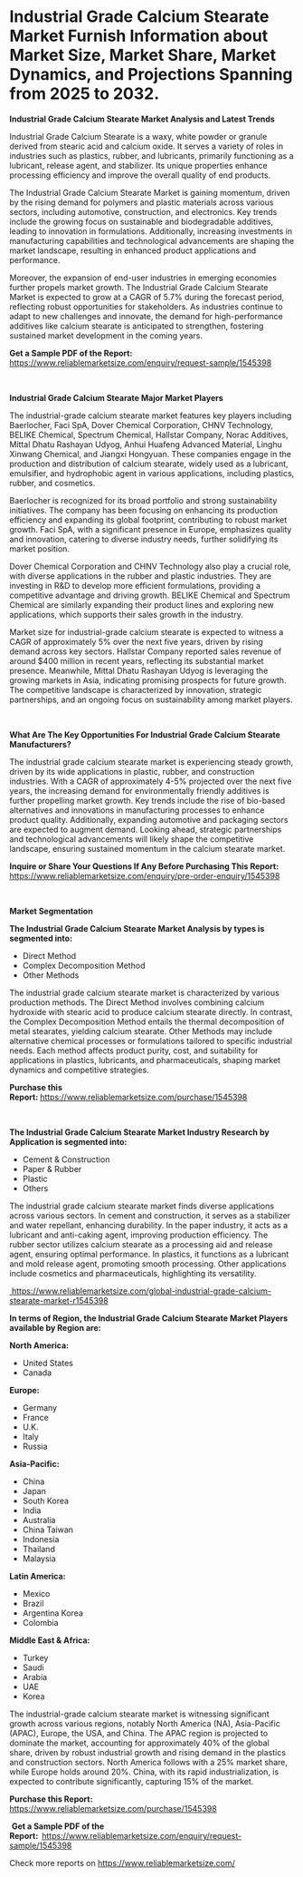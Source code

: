 <p><h1>Industrial Grade Calcium Stearate Market Furnish Information about Market Size, Market Share, Market Dynamics, and Projections Spanning from 2025 to 2032.</h1></p><p><strong>Industrial Grade Calcium Stearate Market Analysis and Latest Trends</strong></p>
<p><p>Industrial Grade Calcium Stearate is a waxy, white powder or granule derived from stearic acid and calcium oxide. It serves a variety of roles in industries such as plastics, rubber, and lubricants, primarily functioning as a lubricant, release agent, and stabilizer. Its unique properties enhance processing efficiency and improve the overall quality of end products.</p><p>The Industrial Grade Calcium Stearate Market is gaining momentum, driven by the rising demand for polymers and plastic materials across various sectors, including automotive, construction, and electronics. Key trends include the growing focus on sustainable and biodegradable additives, leading to innovation in formulations. Additionally, increasing investments in manufacturing capabilities and technological advancements are shaping the market landscape, resulting in enhanced product applications and performance.</p><p>Moreover, the expansion of end-user industries in emerging economies further propels market growth. The Industrial Grade Calcium Stearate Market is expected to grow at a CAGR of 5.7% during the forecast period, reflecting robust opportunities for stakeholders. As industries continue to adapt to new challenges and innovate, the demand for high-performance additives like calcium stearate is anticipated to strengthen, fostering sustained market development in the coming years.</p></p>
<p><strong>Get a Sample PDF of the Report:&nbsp;</strong> <a href="https://www.reliablemarketsize.com/enquiry/request-sample/1545398?utm_campaign=2759&utm_medium=2&utm_source=Github&utm_content=ia&utm_term=02042025&utm_id=industrial-grade-calcium-stearate">https://www.reliablemarketsize.com/enquiry/request-sample/1545398</a></p>
<p>&nbsp;</p>
<p><strong>Industrial Grade Calcium Stearate Major Market Players</strong></p>
<p><p>The industrial-grade calcium stearate market features key players including Baerlocher, Faci SpA, Dover Chemical Corporation, CHNV Technology, BELIKE Chemical, Spectrum Chemical, Hallstar Company, Norac Additives, Mittal Dhatu Rashayan Udyog, Anhui Huafeng Advanced Material, Linghu Xinwang Chemical, and Jiangxi Hongyuan. These companies engage in the production and distribution of calcium stearate, widely used as a lubricant, emulsifier, and hydrophobic agent in various applications, including plastics, rubber, and cosmetics.</p><p>Baerlocher is recognized for its broad portfolio and strong sustainability initiatives. The company has been focusing on enhancing its production efficiency and expanding its global footprint, contributing to robust market growth. Faci SpA, with a significant presence in Europe, emphasizes quality and innovation, catering to diverse industry needs, further solidifying its market position.</p><p>Dover Chemical Corporation and CHNV Technology also play a crucial role, with diverse applications in the rubber and plastic industries. They are investing in R&D to develop more efficient formulations, providing a competitive advantage and driving growth. BELIKE Chemical and Spectrum Chemical are similarly expanding their product lines and exploring new applications, which supports their sales growth in the industry.</p><p>Market size for industrial-grade calcium stearate is expected to witness a CAGR of approximately 5% over the next five years, driven by rising demand across key sectors. Hallstar Company reported sales revenue of around $400 million in recent years, reflecting its substantial market presence. Meanwhile, Mittal Dhatu Rashayan Udyog is leveraging the growing markets in Asia, indicating promising prospects for future growth. The competitive landscape is characterized by innovation, strategic partnerships, and an ongoing focus on sustainability among market players.</p></p>
<p>&nbsp;</p>
<p><strong>What Are The Key Opportunities For Industrial Grade Calcium Stearate Manufacturers?</strong></p>
<p><p>The industrial grade calcium stearate market is experiencing steady growth, driven by its wide applications in plastic, rubber, and construction industries. With a CAGR of approximately 4-5% projected over the next five years, the increasing demand for environmentally friendly additives is further propelling market growth. Key trends include the rise of bio-based alternatives and innovations in manufacturing processes to enhance product quality. Additionally, expanding automotive and packaging sectors are expected to augment demand. Looking ahead, strategic partnerships and technological advancements will likely shape the competitive landscape, ensuring sustained momentum in the calcium stearate market.</p></p>
<p><strong>Inquire or Share Your Questions If Any Before Purchasing This Report:</strong> <a href="https://www.reliablemarketsize.com/enquiry/pre-order-enquiry/1545398?utm_campaign=2759&utm_medium=2&utm_source=Github&utm_content=ia&utm_term=02042025&utm_id=industrial-grade-calcium-stearate">https://www.reliablemarketsize.com/enquiry/pre-order-enquiry/1545398</a></p>
<p>&nbsp;</p>
<p><strong>Market Segmentation</strong></p>
<p><strong>The Industrial Grade Calcium Stearate Market Analysis by types is segmented into:</strong></p>
<p><ul><li>Direct Method</li><li>Complex Decomposition Method</li><li>Other Methods</li></ul></p>
<p><p>The industrial grade calcium stearate market is characterized by various production methods. The Direct Method involves combining calcium hydroxide with stearic acid to produce calcium stearate directly. In contrast, the Complex Decomposition Method entails the thermal decomposition of metal stearates, yielding calcium stearate. Other Methods may include alternative chemical processes or formulations tailored to specific industrial needs. Each method affects product purity, cost, and suitability for applications in plastics, lubricants, and pharmaceuticals, shaping market dynamics and competitive strategies.</p></p>
<p><strong>Purchase this Report:&nbsp;</strong><a href="https://www.reliablemarketsize.com/purchase/1545398?utm_campaign=2759&utm_medium=2&utm_source=Github&utm_content=ia&utm_term=02042025&utm_id=industrial-grade-calcium-stearate">https://www.reliablemarketsize.com/purchase/1545398</a></p>
<p>&nbsp;</p>
<p><strong>The Industrial Grade Calcium Stearate Market Industry Research by Application is segmented into:</strong></p>
<p><ul><li>Cement & Construction</li><li>Paper & Rubber</li><li>Plastic</li><li>Others</li></ul></p>
<p><p>The industrial grade calcium stearate market finds diverse applications across various sectors. In cement and construction, it serves as a stabilizer and water repellant, enhancing durability. In the paper industry, it acts as a lubricant and anti-caking agent, improving production efficiency. The rubber sector utilizes calcium stearate as a processing aid and release agent, ensuring optimal performance. In plastics, it functions as a lubricant and mold release agent, promoting smooth processing. Other applications include cosmetics and pharmaceuticals, highlighting its versatility.</p></p>
<p><a href="https://www.reliablemarketsize.com/global-industrial-grade-calcium-stearate-market-r1545398?utm_campaign=2759&utm_medium=2&utm_source=Github&utm_content=ia&utm_term=02042025&utm_id=industrial-grade-calcium-stearate">&nbsp;https://www.reliablemarketsize.com/global-industrial-grade-calcium-stearate-market-r1545398</a></p>
<p><strong>In terms of Region, the Industrial Grade Calcium Stearate Market Players available by Region are:</strong></p>
<p>
    <p> <strong> North America: </strong>
        <ul>
            <li>United States</li>
            <li>Canada</li>
        </ul>
        </p> 
    <p> <strong> Europe: </strong>
        <ul>
            <li>Germany</li>
            <li>France</li>
            <li>U.K.</li>
            <li>Italy</li>
            <li>Russia</li>
        </ul>
        </p> 
    <p> <strong> Asia-Pacific: </strong>
        <ul>
            <li>China</li>
            <li>Japan</li>
            <li>South Korea</li>
            <li>India</li>
            <li>Australia</li>
            <li>China Taiwan</li>
            <li>Indonesia</li>
            <li>Thailand</li>
            <li>Malaysia</li>
        </ul>
        </p> 
    <p> <strong> Latin America: </strong>
        <ul>
            <li>Mexico</li>
            <li>Brazil</li>
            <li>Argentina Korea</li>
            <li>Colombia</li>
        </ul>
        </p> 
    <p> <strong> Middle East & Africa: </strong>
        <ul>
            <li>Turkey</li>
            <li>Saudi</li>
            <li>Arabia</li>
            <li>UAE</li>
            <li>Korea</li>
        </ul>
    </p>
    </p>
<p><p>The industrial-grade calcium stearate market is witnessing significant growth across various regions, notably North America (NA), Asia-Pacific (APAC), Europe, the USA, and China. The APAC region is projected to dominate the market, accounting for approximately 40% of the global share, driven by robust industrial growth and rising demand in the plastics and construction sectors. North America follows with a 25% market share, while Europe holds around 20%. China, with its rapid industrialization, is expected to contribute significantly, capturing 15% of the market.</p></p>
<p><strong>Purchase this Report: </strong><a href="https://www.reliablemarketsize.com/purchase/1545398?utm_campaign=2759&utm_medium=2&utm_source=Github&utm_content=ia&utm_term=02042025&utm_id=industrial-grade-calcium-stearate">https://www.reliablemarketsize.com/purchase/1545398</a></p>
<p>&nbsp;<strong>Get a Sample PDF of the Report:&nbsp;&nbsp;</strong><a href="https://www.reliablemarketsize.com/enquiry/request-sample/1545398?utm_campaign=2759&utm_medium=2&utm_source=Github&utm_content=ia&utm_term=02042025&utm_id=industrial-grade-calcium-stearate">https://www.reliablemarketsize.com/enquiry/request-sample/1545398</a></p>
<p><strong></strong></p>
<p>Check more reports on <a href="https://www.reliablemarketsize.com/?utm_campaign=2759&utm_medium=2&utm_source=Github&utm_content=ia&utm_term=02042025&utm_id=industrial-grade-calcium-stearate">https://www.reliablemarketsize.com/</a></p>